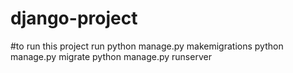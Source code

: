 # django-project
#to run this project 
run
python manage.py makemigrations
python manage.py migrate
python manage.py runserver
